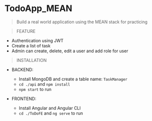 # TodoApp_MEAN

> Build a real world application using the MEAN stack for practicing

> FEATURE

- Authentication using JWT
- Create a list of task
- Admin can create, delete, edit a user and add role for user

> INSTALLATION

- BACKEND:

  - Install MongoDB and create a table name: `TaskManager`
  - `cd ./api` and `npm install`
  - `npm start` to run

- FRONTEND:
  - Install Angular and Angular CLI
  - `cd ./ToDoFE` and `ng serve` to run
